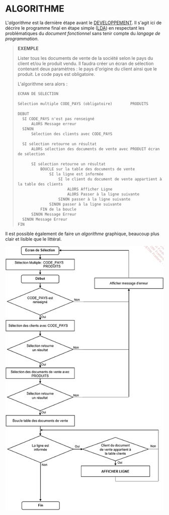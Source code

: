 # **ALGORITHME**

L'_algorithme_ est la dernière étape avant le [DEVELOPPEMENT](04_Développement.md). Il s'agit ici de décrire le programme final en étape simple ([LDA]()) en respectant les problématiques du _document fonctionnel_ sans tenir compte du _langage de programmation_.

> **EXEMPLE**
>
> Lister tous les documents de vente de la société selon le pays du client et/ou le produit vendu. Il faudra créer un écran de sélection contenant deux paramètres : le pays d'origine du client ainsi que le produit. Le code pays est obligatoire.
>
> L'algorithme sera alors :
>
> ```MD
> ECRAN DE SELECTION
>
> Sélection multiple CODE_PAYS (obligatoire)        PRODUITS
>
> DEBUT
>   SI CODE_PAYS n'est pas renseigné
>       ALORS Message erreur
>   SINON
>       Sélection des clients avec CODE_PAYS
>
>   SI sélection retourne un résultat
>       ALORS sélection des documents de vente avec PRODUIT écran de sélection
>
>       SI sélection retourne un résultat
>           BOUCLE sur la table des documents de vente
>               SI la ligne est informée
>                   SI le client du document de vente appartient à la table des clients
>                       ALORS Afficher Ligne
>                       ALORS Passer à la ligne suivante
>                   SINON passer à la ligne suivante
>               SINON passer à la ligne suivante
>           FIN de la boucle
>       SINON Message Erreur
>   SINON Message Erreur
> FIN
> ```

Il est possible également de faire un _algorithme_ graphique, beaucoup plus clair et lisible que le littéral.

![](../ressources/01_03_01.png)
